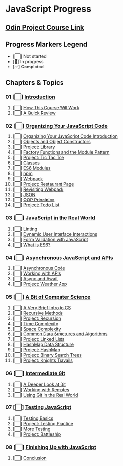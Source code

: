 # JavaScript Progress

## [Odin Project Course Link](https://www.theodinproject.com/paths/full-stack-javascript/courses/javascript)

## Progress Markers Legend
- [⬜] Not started
- [🔄] In progress
- [✅] Completed


## Chapters & Topics

### 01 [⬜] [Introduction](https://www.theodinproject.com/paths/full-stack-javascript/courses/javascript#introduction)
01. [⬜] [How This Course Will Work](https://www.theodinproject.com/lessons/node-path-javascript-how-this-course-will-work)
02. [⬜] [A Quick Review](https://www.theodinproject.com/lessons/node-path-javascript-a-quick-review)

### 02 [⬜] [Organizing Your JavaScript Code](https://www.theodinproject.com/paths/full-stack-javascript/courses/javascript#organizing-your-javascript-code)
01. [⬜] [Organizing Your JavaScript Code Introduction](https://www.theodinproject.com/lessons/node-path-javascript-organizing-your-javascript-code-introduction)
02. [⬜] [Objects and Object Constructors](https://www.theodinproject.com/lessons/node-path-javascript-objects-and-object-constructors)
03. [⬜] [Project: Library](https://www.theodinproject.com/lessons/node-path-javascript-library)
04. [⬜] [Factory Functions and the Module Pattern](https://www.theodinproject.com/lessons/node-path-javascript-factory-functions-and-the-module-pattern)
05. [⬜] [Project: Tic Tac Toe](https://www.theodinproject.com/lessons/node-path-javascript-tic-tac-toe)
06. [⬜] [Classes](https://www.theodinproject.com/lessons/node-path-javascript-classes)
07. [⬜] [ES6 Modules](https://www.theodinproject.com/lessons/javascript-es6-modules)
08. [⬜] [npm](https://www.theodinproject.com/lessons/node-path-javascript-npm)
09. [⬜] [Webpack](https://www.theodinproject.com/lessons/javascript-webpack)
10. [⬜] [Project: Restaurant Page](https://www.theodinproject.com/lessons/node-path-javascript-restaurant-page)
11. [⬜] [Revisiting Webpack](https://www.theodinproject.com/lessons/node-path-javascript-revisiting-webpack)
12. [⬜] [JSON](https://www.theodinproject.com/lessons/node-path-javascript-json)
13. [⬜] [OOP Principles](https://www.theodinproject.com/lessons/node-path-javascript-oop-principles)
14. [⬜] [Project: Todo List](https://www.theodinproject.com/lessons/node-path-javascript-todo-list)

### 03 [⬜] [JavaScript in the Real World](https://www.theodinproject.com/paths/full-stack-javascript/courses/javascript#javascript-in-the-real-world)
01. [⬜] [Linting](https://www.theodinproject.com/lessons/node-path-javascript-linting)
02. [⬜] [Dynamic User Interface Interactions](https://www.theodinproject.com/lessons/node-path-javascript-dynamic-user-interface-interactions)
03. [⬜] [Form Validation with JavaScript](https://www.theodinproject.com/lessons/node-path-javascript-form-validation-with-javascript)
04. [⬜] [What is ES6?](https://www.theodinproject.com/lessons/node-path-javascript-what-is-es6)

### 04 [⬜] [Asynchronous JavaScript and APIs](https://www.theodinproject.com/paths/full-stack-javascript/courses/javascript#asynchronous-javascript-and-apis)
01. [⬜] [Asynchronous Code](https://www.theodinproject.com/lessons/node-path-javascript-asynchronous-code)
02. [⬜] [Working with APIs](https://www.theodinproject.com/lessons/node-path-javascript-working-with-apis)
03. [⬜] [Async and Await](https://www.theodinproject.com/lessons/node-path-javascript-async-and-await)
04. [⬜] [Project: Weather App](https://www.theodinproject.com/lessons/node-path-javascript-weather-app)

### 05 [⬜] [A Bit of Computer Science](https://www.theodinproject.com/paths/full-stack-javascript/courses/javascript#a-bit-of-computer-science)
01. [⬜] [A Very Brief Intro to CS](https://www.theodinproject.com/lessons/javascript-a-very-brief-intro-to-cs)
02. [⬜] [Recursive Methods](https://www.theodinproject.com/lessons/javascript-recursive-methods)
03. [⬜] [Project: Recursion](https://www.theodinproject.com/lessons/javascript-recursion)
04. [⬜] [Time Complexity](https://www.theodinproject.com/lessons/javascript-time-complexity)
05. [⬜] [Space Complexity](https://www.theodinproject.com/lessons/javascript-space-complexity)
06. [⬜] [Common Data Structures and Algorithms](https://www.theodinproject.com/lessons/javascript-common-data-structures-and-algorithms)
07. [⬜] [Project: Linked Lists](https://www.theodinproject.com/lessons/javascript-linked-lists)
08. [⬜] [HashMap Data Structure](https://www.theodinproject.com/lessons/javascript-hashmap-data-structure)
09. [⬜] [Project: HashMap](https://www.theodinproject.com/lessons/javascript-hashmap)
10. [⬜] [Project: Binary Search Trees](https://www.theodinproject.com/lessons/javascript-binary-search-trees)
11. [⬜] [Project: Knights Travails](https://www.theodinproject.com/lessons/javascript-knights-travails)

### 06 [⬜] [Intermediate Git](https://www.theodinproject.com/paths/full-stack-javascript/courses/javascript#intermediate-git)
01. [⬜] [A Deeper Look at Git](https://www.theodinproject.com/lessons/javascript-a-deeper-look-at-git)
02. [⬜] [Working with Remotes](https://www.theodinproject.com/lessons/javascript-working-with-remotes)
03. [⬜] [Using Git in the Real World](https://www.theodinproject.com/lessons/javascript-using-git-in-the-real-world)

### 07 [⬜] [Testing JavaScript](https://www.theodinproject.com/paths/full-stack-javascript/courses/javascript#testing-javascript)
01. [⬜] [Testing Basics](https://www.theodinproject.com/lessons/node-path-javascript-testing-basics)
02. [⬜] [Project: Testing Practice](https://www.theodinproject.com/lessons/node-path-javascript-testing-practice)
03. [⬜] [More Testing](https://www.theodinproject.com/lessons/node-path-javascript-more-testing)
04. [⬜] [Project: Battleship](https://www.theodinproject.com/lessons/node-path-javascript-battleship)

### 08 [⬜] [Finishing Up with JavaScript](https://www.theodinproject.com/paths/full-stack-javascript/courses/javascript#finishing-up-with-javascript)
01. [⬜] [Conclusion](https://www.theodinproject.com/lessons/node-path-javascript-conclusion)
